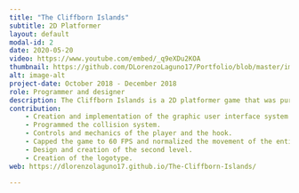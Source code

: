 ```yaml
---
title: "The Cliffborn Islands"
subtitle: 2D Platformer
layout: default
modal-id: 2
date: 2020-05-20
video: https://www.youtube.com/embed/_q9eXDu2KOA
thumbnail: https://github.com/DLorenzoLaguno17/Portfolio/blob/master/img/portfolio/Cliffborn.gif?raw=true
alt: image-alt
project-date: October 2018 - December 2018
role: Programmer and designer
description: The Cliffborn Islands is a 2D platformer game that was purely developed with C++ with SDL by a couple of second year students. We used Tiled for the creation of the two levels of the game, and it has different enemies that use pathfinding to try to attack the player, who can attack them or scape. Even though it was not demanded from us we also decided to implement a hook to provide more mobility and platforming tools for the player. Furthermore, the game has a save and load system that uses XML files.
contribution: 
    - Creation and implementation of the graphic user interface system.
    - Programmed the collision system.
    - Controls and mechanics of the player and the hook.
    - Capped the game to 60 FPS and normalized the movement of the entities using delta time.
    - Design and creation of the second level.
    - Creation of the logotype.
web: https://dlorenzolaguno17.github.io/The-Cliffborn-Islands/

---
```

